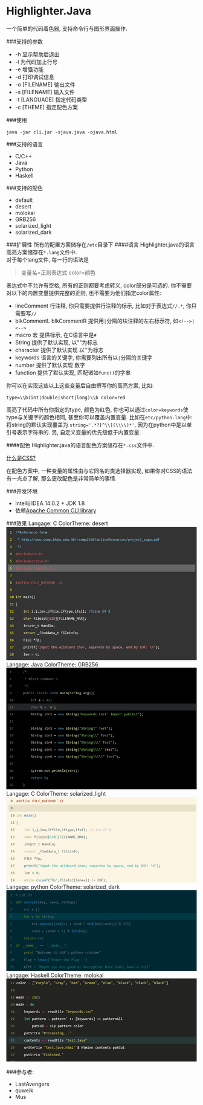 Highlighter.Java
===================
一个简单的代码着色器, 支持命令行与图形界面操作.

###支持的参数
* -h 显示帮助后退出
* -l 为代码加上行号
* -e 增强功能
* -d 打印调试信息
* -o [FILENAME] 输出文件
* -s [FILENAME] 输入文件
* -t [LANGUAGE] 指定代码类型
* -c [THEME] 指定配色方案

###使用
```
java -jar cli.jar -sjava.java -ojava.html 
```

###支持的语言
* C/C++
* Java
* Python
* Haskell

###支持的配色
* default
* desert
* molokai
* GRB256
* solarized_light
* solarized_dark

###扩展性
所有的配置方案储存在`/etc`目录下
####语言
Highlighter.java的语言高亮方案储存在`*.lang`文件中.<br>
对于每个lang文件, 每一行的语法是

> 变量名=正则表达式 color=颜色 

表达式中不允许有空格, 所有的正则都要考虑转义, color部分是可选的.
你不需要对以下的内置变量提供完整的正则, 也不需要为他们指定color属性:
*  lineComment 行注释, 你只需要提供行注释的标示, 比如对于表达式`//.*`, 你只需要写`//`
*  blkCommentL blkCommentR 提供用`|`分隔的块注释的左右标示符, 如`<!-->|<-->`
*  macro 宏 提供标示, 在C语言中是`#`
*  String 提供了默认实现, 以""为标志
*  character 提供了默认实现 以''为标志
*  keywords 语言的关键字, 你需要列出所有以`|`分隔的关键字
*  number 提供了默认实现 数字
*  function 提供了默认实现, 匹配诸如`func()`的字串

你可以在实现这些以上这些变量后自由撰写你的高亮方案, 比如:
```
type=\\b(int|double|short|long)\\b color=red
```

高亮了代码中所有你指定的type, 颜色为红色, 你也可以通过`color=keywords`使type与关键字的颜色相同, 甚至你可以覆盖内置变量.
比如在`etc/python.lang`中: 
将string的默认实现覆盖为
`string='.*?[^\\](\\\\)*'`, 因为在python中是以单引号表示字符串的.
另, 自定义变量的优先级低于内置变量.

####配色
Highlighter.java的语言配色方案储存在`*.css`文件中.

[什么是CSS?](http://www.w3school.com.cn/css/)

在配色方案中, 一种变量的属性由与它同名的类选择器实现, 如果你对CSS的语法有一点点了解,
那么更改配色是非常简单的事情.

###开发环境
* Intellij IDEA 14.0.2 + JDK 1.8
* 依赖[Apache Common CLI library](http://commons.apache.org/proper/commons-cli/)

###效果
Langage: C ColorTheme: desert
![](c_desert.png)
Langage: Java ColorTheme: GRB256 
![](java_GRB.png)
Langage: C ColorTheme: solarized_light 
![](c_s_l.png)
Langage: python ColorTheme: solarized_dark 
![](py_s_d.png)
Langage: Haskell ColorTheme: molokai 
![](hs_molokai.png)

###参与者:
* LastAvengers
* quweik
* Mus
